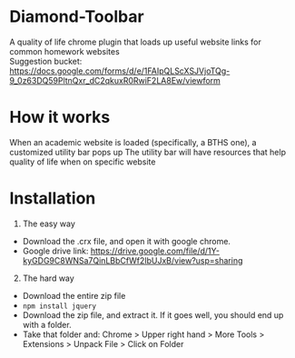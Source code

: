 # Diamond-Toolbar
A quality of life chrome plugin that loads up useful website links for common homework websites<br />
Suggestion bucket: https://docs.google.com/forms/d/e/1FAIpQLScXSJVjoTQg-9_0z63DQ59PltnQxr_dC2qkuxR0RwiF2LA8Ew/viewform
# How it works
When an academic website is loaded (specifically, a BTHS one), a customized utility bar pops up
The utility bar will have resources that help quality of life when on specific website
# Installation
1) The easy way
- Download the .crx file, and open it with google chrome.
- Google drive link: https://drive.google.com/file/d/1Y-kyGDG9C8WNSa7QinLBbCfWf2IbUJxB/view?usp=sharing
2) The hard way 
- Download the entire zip file
- `npm install jquery`
- Download the zip file, and extract it. If it goes well, you should end up with a folder. 
- Take that folder and: Chrome > Upper right hand > More Tools > Extensions > Unpack File > Click on Folder
